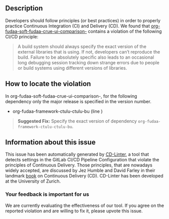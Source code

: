 
## Description
Developers should follow principles (or best practices) in order to properly practice Continuous Integration (CI) and Delivery (CD).
We found that [org-fudaa-soft-fudaa-crue-ui-comparison-](https://gitlab.com/fudaa/fudaa-crue/blob/master/.gitlab-ci.yml) contains a violation of the following CI/CD principle:

> A build system should always specify the exact version of the external libraries that is using.
If not, developers can’t reproduce the build. Failure to be absolutely specific also leads to an occasional long debugging session tracking down strange errors due to people or build systems using different versions of libraries.

## How to locate the violation

In org-fudaa-soft-fudaa-crue-ui-comparison-, for the following dependency only the major release is specified in the version number.

* org-fudaa-framework-ctulu-ctulu-bu (line )

> **Suggested Fix:** Specify the exact version of dependency `org-fudaa-framework-ctulu-ctulu-bu`.

## Information about this issue

This issue has been automatically generated by [CD-Linter](https://gitlab.com/Jancso/configuration-analytics), a tool that detects settings in the GitLab CI/CD Pipeline Configuration that violate the principles of Continuous Delivery. Those principles, that are nowadays widely accepted, are discussed by Jez Humble and David Farley in their landmark [book](https://www.oreilly.com/library/view/continuous-delivery-reliable/9780321670250/) on Continuous Delivery (CD). CD-Linter has been developed at the University of Zurich.

### Your feedback is important for us
We are currently evaluating the effectiveness of our tool. If you agree on the reported violation and are willing to fix it, please upvote this issue.